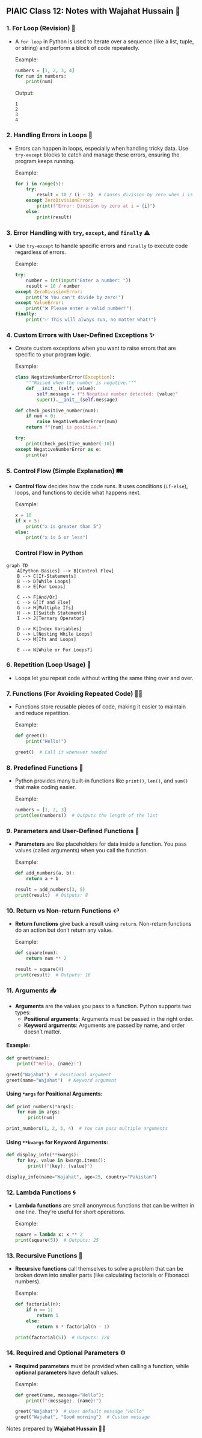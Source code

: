 ## PIAIC Class 12: Notes with Wajahat Hussain 🌟

### 1. **For Loop (Revision) 🔄**
- A `for loop` in Python is used to iterate over a sequence (like a list, tuple, or string) and perform a block of code repeatedly.
  
  Example:
  ```python
  numbers = [1, 2, 3, 4]
  for num in numbers:
      print(num)
  ```
  Output:
  ```
  1
  2
  3
  4
  ```

### 2. **Handling Errors in Loops 🚨**
- Errors can happen in loops, especially when handling tricky data. Use `try-except` blocks to catch and manage these errors, ensuring the program keeps running.

  Example:
  ```python
  for i in range(5):
      try:
          result = 10 / (i - 2)  # Causes division by zero when i is 2
      except ZeroDivisionError:
          print(f"Error: Division by zero at i = {i}")
      else:
          print(result)
  ```

### 3. **Error Handling with `try`, `except`, and `finally` ⚠️**
- Use `try-except` to handle specific errors and `finally` to execute code regardless of errors.

  Example:
  ```python
  try:
      number = int(input("Enter a number: "))
      result = 10 / number
  except ZeroDivisionError:
      print("❌ You can't divide by zero!")
  except ValueError:
      print("❌ Please enter a valid number!")
  finally:
      print("✅ This will always run, no matter what!")
  ```

### 4. **Custom Errors with User-Defined Exceptions ✨**
- Create custom exceptions when you want to raise errors that are specific to your program logic.

  Example:
  ```python
  class NegativeNumberError(Exception):
      """Raised when the number is negative."""
      def __init__(self, value):
          self.message = f"❗ Negative number detected: {value}"
          super().__init__(self.message)

  def check_positive_number(num):
      if num < 0:
          raise NegativeNumberError(num)
      return f"{num} is positive."

  try:
      print(check_positive_number(-10))
  except NegativeNumberError as e:
      print(e)
  ```

### 5. **Control Flow (Simple Explanation) 🛤️**
- **Control flow** decides how the code runs. It uses conditions (`if-else`), loops, and functions to decide what happens next.

  Example:
  ```python
  x = 10
  if x > 5:
      print("x is greater than 5")
  else:
      print("x is 5 or less")
  ```
  ### Control Flow in Python

```mermaid
graph TD
    A[Python Basics] --> B[Control Flow]
    B --> C[If-Statements]
    B --> D[While Loops]
    B --> E[For Loops]
    
    C --> F[And/Or]
    C --> G[If and Else]
    G --> H[Multiple Ifs]
    H --> I[Switch Statements]
    I --> J[Ternary Operator]
    
    D --> K[Index Variables]
    D --> L[Nesting While Loops]
    L --> M[Ifs and Loops]
    
    E --> N[While or For Loops?]
```


### 6. **Repetition (Loop Usage) 🔁**
- Loops let you repeat code without writing the same thing over and over.

### 7. **Functions (For Avoiding Repeated Code) 🧑‍💻**
- Functions store reusable pieces of code, making it easier to maintain and reduce repetition.

  Example:
  ```python
  def greet():
      print("Hello!")
  
  greet()  # Call it whenever needed
  ```

### 8. **Predefined Functions 🔧**
- Python provides many built-in functions like `print()`, `len()`, and `sum()` that make coding easier.

  Example:
  ```python
  numbers = [1, 2, 3]
  print(len(numbers))  # Outputs the length of the list
  ```

### 9. **Parameters and User-Defined Functions 🎯**
- **Parameters** are like placeholders for data inside a function. You pass values (called arguments) when you call the function.

  Example:
  ```python
  def add_numbers(a, b):
      return a + b
  
  result = add_numbers(3, 5)
  print(result)  # Outputs: 8
  ```

### 10. **Return vs Non-return Functions ↩️**
- **Return functions** give back a result using `return`. Non-return functions do an action but don’t return any value.

  Example:
  ```python
  def square(num):
      return num ** 2
  
  result = square(4)
  print(result)  # Outputs: 16
  ```

### 11. **Arguments 📥**
- **Arguments** are the values you pass to a function. Python supports two types:
  - **Positional arguments**: Arguments must be passed in the right order.
  - **Keyword arguments**: Arguments are passed by name, and order doesn’t matter.

#### Example:
  ```python
  def greet(name):
      print(f"Hello, {name}!")
  
  greet("Wajahat")  # Positional argument
  greet(name="Wajahat")  # Keyword argument
  ```

#### Using `*args` for Positional Arguments:
  ```python
  def print_numbers(*args):
      for num in args:
          print(num)
  
  print_numbers(1, 2, 3, 4)  # You can pass multiple arguments
  ```

#### Using `**kwargs` for Keyword Arguments:
  ```python
  def display_info(**kwargs):
      for key, value in kwargs.items():
          print(f"{key}: {value}")
  
  display_info(name="Wajahat", age=25, country="Pakistan")
  ```

### 12. **Lambda Functions 🌀**
- **Lambda functions** are small anonymous functions that can be written in one line. They’re useful for short operations.

  Example:
  ```python
  square = lambda x: x ** 2
  print(square(5))  # Outputs: 25
  ```

### 13. **Recursive Functions 🔁**
- **Recursive functions** call themselves to solve a problem that can be broken down into smaller parts (like calculating factorials or Fibonacci numbers).

  Example:
  ```python
  def factorial(n):
      if n == 1:
          return 1
      else:
          return n * factorial(n - 1)
  
  print(factorial(5))  # Outputs: 120
  ```

### 14. **Required and Optional Parameters ⚙️**
- **Required parameters** must be provided when calling a function, while **optional parameters** have default values.

  Example:
  ```python
  def greet(name, message="Hello"):
      print(f"{message}, {name}!")
  
  greet("Wajahat")  # Uses default message "Hello"
  greet("Wajahat", "Good morning")  # Custom message
  ```

Notes prepared by **Wajahat Hussain** 🧑‍🏫
